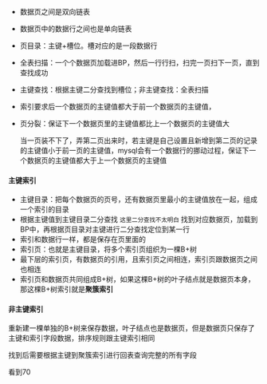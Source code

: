 - 数据页之间是双向链表
- 数据页中的数据行之间也是单向链表



- 页目录：主键+槽位。槽对应的是一段数据行
- 全表扫描：一个个数据页加载进BP，然后一行行扫，扫完一页扫下一页，直到查找成功
- 主键查找：根据主键二分查找到槽位；非主键查找：全表扫描



- 索引要求后一个数据页的主键值都大于前一个数据页的主键值，

- 页分裂：保证下一个数据页里的主键值都比上一个数据页的主键值大

  当一页装不下了，弄第二页出来时，若主键是自己设置且新增到第二页的记录的主键值小于前一页的主键值，mysql会有一个数据行的挪动过程，保证下一个数据页的主键值都大于上一个数据页的主键值



#### 主键索引

- 主键目录：把每个数据页的页号，还有数据页里最小的主键值放在一起，组成一个索引的目录
- 根据主键值到主键目录二分查找 `这里二分查找不太明白` 找到对应数据页，加载到BP中，再根据页目录对主键进行二分查找定位到某一行
- 索引和数据行一样，都是保存在页里面的
- 索引页：也就是主键目录，将多个索引页组织为一棵B+树
- 最下层的索引页，有数据页的引用，且索引页之间相连，索引页跟数据页之间也相连
- 索引页和数据页共同组成B+树，如果这棵B+树的叶子结点就是数据页本身，那这棵B+树索引就是**聚簇索引**



#### 非主键索引

重新建一棵单独的B+树来保存数据，叶子结点也是数据页，但是数据页只保存了主键和索引字段数据，排序规则跟主键索引相同

找到后需要根据主键到聚簇索引进行回表查询完整的所有字段

看到70